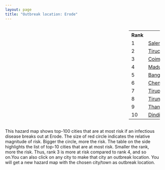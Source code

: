 ```yaml
---
layout: page
title: "Outbreak location: Erode"
---
```

<div style="width: 100%; overflow: auto;">
<div style="width: 75%; float: left;">
<div id="mapid">
<script src="https://buda-magenta.github.io/hazard_map/load_map.js"></script>

<script>
var marker_outbreak = L.marker([11.369204, 77.676627],{"autoPan": true}).addTo(map); marker_outbreak.bindTooltip("Erode").openTooltip();

var circle_1 = L.circle([11.664300, 78.146000], {"pane": "markerPane", "color": "red", "fill": true, "fillOpacity": 0.2, "fillRule": "evenodd", "lineCap": "round", "lineJoin": "round", "opacity": 1.0, "radius": 74918, "stroke": true, "weight": 3}).addTo(map);
circle_1.bindTooltip("Salem<br>rank: 1<br>hazard index: 0.074918")
circle_1.bindPopup('<a href="https://buda-magenta.github.io/hazard_map/Salem">Salem</a>')

var circle_2 = L.circle([10.804973, 78.687030], {"pane": "markerPane", "color": "red", "fill": true, "fillOpacity": 0.2, "fillRule": "evenodd", "lineCap": "round", "lineJoin": "round", "opacity": 1.0, "radius": 64147, "stroke": true, "weight": 3}).addTo(map);
circle_2.bindTooltip("Tiruchirappalli<br>rank: 2<br>hazard index: 0.064147")
circle_2.bindPopup('<a href="https://buda-magenta.github.io/hazard_map/Tiruchirappalli">Tiruchirappalli</a>')

var circle_3 = L.circle([11.001812, 76.962843], {"pane": "markerPane", "color": "red", "fill": true, "fillOpacity": 0.2, "fillRule": "evenodd", "lineCap": "round", "lineJoin": "round", "opacity": 1.0, "radius": 47662, "stroke": true, "weight": 3}).addTo(map);
circle_3.bindTooltip("Coimbatore<br>rank: 3<br>hazard index: 0.047663")
circle_3.bindPopup('<a href="https://buda-magenta.github.io/hazard_map/Coimbatore">Coimbatore</a>')

var circle_4 = L.circle([9.926115, 78.114098], {"pane": "markerPane", "color": "red", "fill": true, "fillOpacity": 0.2, "fillRule": "evenodd", "lineCap": "round", "lineJoin": "round", "opacity": 1.0, "radius": 40444, "stroke": true, "weight": 3}).addTo(map);
circle_4.bindTooltip("Madurai<br>rank: 4<br>hazard index: 0.040445")
circle_4.bindPopup('<a href="https://buda-magenta.github.io/hazard_map/Madurai">Madurai</a>')

var circle_5 = L.circle([12.979120, 77.591300], {"pane": "markerPane", "color": "red", "fill": true, "fillOpacity": 0.2, "fillRule": "evenodd", "lineCap": "round", "lineJoin": "round", "opacity": 1.0, "radius": 29069, "stroke": true, "weight": 3}).addTo(map);
circle_5.bindTooltip("Bangalore<br>rank: 5<br>hazard index: 0.029069")
circle_5.bindPopup('<a href="https://buda-magenta.github.io/hazard_map/Bangalore">Bangalore</a>')

var circle_6 = L.circle([13.083694, 80.270186], {"pane": "markerPane", "color": "red", "fill": true, "fillOpacity": 0.2, "fillRule": "evenodd", "lineCap": "round", "lineJoin": "round", "opacity": 1.0, "radius": 26721, "stroke": true, "weight": 3}).addTo(map);
circle_6.bindTooltip("Chennai<br>rank: 6<br>hazard index: 0.026722")
circle_6.bindPopup('<a href="https://buda-magenta.github.io/hazard_map/Chennai">Chennai</a>')

var circle_7 = L.circle([11.101781, 77.345192], {"pane": "markerPane", "color": "red", "fill": true, "fillOpacity": 0.2, "fillRule": "evenodd", "lineCap": "round", "lineJoin": "round", "opacity": 1.0, "radius": 18853, "stroke": true, "weight": 3}).addTo(map);
circle_7.bindTooltip("Tiruppur<br>rank: 7<br>hazard index: 0.018854")
circle_7.bindPopup('<a href="https://buda-magenta.github.io/hazard_map/Tiruppur">Tiruppur</a>')

var circle_8 = L.circle([8.701220, 77.579269], {"pane": "markerPane", "color": "red", "fill": true, "fillOpacity": 0.2, "fillRule": "evenodd", "lineCap": "round", "lineJoin": "round", "opacity": 1.0, "radius": 15647, "stroke": true, "weight": 3}).addTo(map);
circle_8.bindTooltip("Tirunelveli<br>rank: 8<br>hazard index: 0.015647")
circle_8.bindPopup('<a href="https://buda-magenta.github.io/hazard_map/Tirunelveli">Tirunelveli</a>')

var circle_9 = L.circle([10.786027, 79.138150], {"pane": "markerPane", "color": "red", "fill": true, "fillOpacity": 0.2, "fillRule": "evenodd", "lineCap": "round", "lineJoin": "round", "opacity": 1.0, "radius": 9078, "stroke": true, "weight": 3}).addTo(map);
circle_9.bindTooltip("Thanjavur<br>rank: 9<br>hazard index: 0.009078")
circle_9.bindPopup('<a href="https://buda-magenta.github.io/hazard_map/Thanjavur">Thanjavur</a>')

var circle_10 = L.circle([10.330330, 78.067398], {"pane": "markerPane", "color": "red", "fill": true, "fillOpacity": 0.2, "fillRule": "evenodd", "lineCap": "round", "lineJoin": "round", "opacity": 1.0, "radius": 8241, "stroke": true, "weight": 3}).addTo(map);
circle_10.bindTooltip("Dindigul<br>rank: 10<br>hazard index: 0.008242")
circle_10.bindPopup('<a href="https://buda-magenta.github.io/hazard_map/Dindigul">Dindigul</a>')

var circle_11 = L.circle([10.525626, 76.213254], {"pane": "markerPane", "color": "red", "fill": true, "fillOpacity": 0.2, "fillRule": "evenodd", "lineCap": "round", "lineJoin": "round", "opacity": 1.0, "radius": 5286, "stroke": true, "weight": 3}).addTo(map);
circle_11.bindTooltip("Thrissur<br>rank: 11<br>hazard index: 0.005287")
circle_11.bindPopup('<a href="https://buda-magenta.github.io/hazard_map/Thrissur">Thrissur</a>')

var circle_12 = L.circle([8.576971, 77.050125], {"pane": "markerPane", "color": "red", "fill": true, "fillOpacity": 0.2, "fillRule": "evenodd", "lineCap": "round", "lineJoin": "round", "opacity": 1.0, "radius": 4714, "stroke": true, "weight": 3}).addTo(map);
circle_12.bindTooltip("Thiruvananthapuram<br>rank: 12<br>hazard index: 0.004715")
circle_12.bindPopup('<a href="https://buda-magenta.github.io/hazard_map/Thiruvananthapuram">Thiruvananthapuram</a>')

var circle_13 = L.circle([10.787898, 76.474087], {"pane": "markerPane", "color": "red", "fill": true, "fillOpacity": 0.2, "fillRule": "evenodd", "lineCap": "round", "lineJoin": "round", "opacity": 1.0, "radius": 4027, "stroke": true, "weight": 3}).addTo(map);
circle_13.bindTooltip("Palakkad<br>rank: 13<br>hazard index: 0.004028")
circle_13.bindPopup('<a href="https://buda-magenta.github.io/hazard_map/Palakkad">Palakkad</a>')

var circle_14 = L.circle([12.305183, 76.655361], {"pane": "markerPane", "color": "red", "fill": true, "fillOpacity": 0.2, "fillRule": "evenodd", "lineCap": "round", "lineJoin": "round", "opacity": 1.0, "radius": 2814, "stroke": true, "weight": 3}).addTo(map);
circle_14.bindTooltip("Mysore<br>rank: 14<br>hazard index: 0.002814")
circle_14.bindPopup('<a href="https://buda-magenta.github.io/hazard_map/Mysore">Mysore</a>')

var circle_15 = L.circle([10.964555, 79.371730], {"pane": "markerPane", "color": "red", "fill": true, "fillOpacity": 0.2, "fillRule": "evenodd", "lineCap": "round", "lineJoin": "round", "opacity": 1.0, "radius": 2674, "stroke": true, "weight": 3}).addTo(map);
circle_15.bindTooltip("Kumbakonam<br>rank: 15<br>hazard index: 0.002675")
circle_15.bindPopup('<a href="https://buda-magenta.github.io/hazard_map/Kumbakonam">Kumbakonam</a>')

var circle_16 = L.circle([8.887951, 76.595501], {"pane": "markerPane", "color": "red", "fill": true, "fillOpacity": 0.2, "fillRule": "evenodd", "lineCap": "round", "lineJoin": "round", "opacity": 1.0, "radius": 2232, "stroke": true, "weight": 3}).addTo(map);
circle_16.bindTooltip("Kollam<br>rank: 16<br>hazard index: 0.002232")
circle_16.bindPopup('<a href="https://buda-magenta.github.io/hazard_map/Kollam">Kollam</a>')

var circle_17 = L.circle([10.805628, 79.824660], {"pane": "markerPane", "color": "red", "fill": true, "fillOpacity": 0.2, "fillRule": "evenodd", "lineCap": "round", "lineJoin": "round", "opacity": 1.0, "radius": 1961, "stroke": true, "weight": 3}).addTo(map);
circle_17.bindTooltip("Nagapattinam<br>rank: 17<br>hazard index: 0.001961")
circle_17.bindPopup('<a href="https://buda-magenta.github.io/hazard_map/Nagapattinam">Nagapattinam</a>')

var circle_18 = L.circle([11.258608, 75.778874], {"pane": "markerPane", "color": "red", "fill": true, "fillOpacity": 0.2, "fillRule": "evenodd", "lineCap": "round", "lineJoin": "round", "opacity": 1.0, "radius": 1760, "stroke": true, "weight": 3}).addTo(map);
circle_18.bindTooltip("Kozhikode<br>rank: 18<br>hazard index: 0.001761")
circle_18.bindPopup('<a href="https://buda-magenta.github.io/hazard_map/Kozhikode">Kozhikode</a>')

var circle_19 = L.circle([8.188047, 77.429049], {"pane": "markerPane", "color": "red", "fill": true, "fillOpacity": 0.2, "fillRule": "evenodd", "lineCap": "round", "lineJoin": "round", "opacity": 1.0, "radius": 1728, "stroke": true, "weight": 3}).addTo(map);
circle_19.bindTooltip("Nagercoil<br>rank: 19<br>hazard index: 0.001729")
circle_19.bindPopup('<a href="https://buda-magenta.github.io/hazard_map/Nagercoil">Nagercoil</a>')

var circle_20 = L.circle([10.044512, 78.743363], {"pane": "markerPane", "color": "red", "fill": true, "fillOpacity": 0.2, "fillRule": "evenodd", "lineCap": "round", "lineJoin": "round", "opacity": 1.0, "radius": 1474, "stroke": true, "weight": 3}).addTo(map);
circle_20.bindTooltip("Karaikkudi<br>rank: 20<br>hazard index: 0.001475")
circle_20.bindPopup('<a href="https://buda-magenta.github.io/hazard_map/Karaikkudi">Karaikkudi</a>')

var circle_21 = L.circle([12.869810, 74.843008], {"pane": "markerPane", "color": "red", "fill": true, "fillOpacity": 0.2, "fillRule": "evenodd", "lineCap": "round", "lineJoin": "round", "opacity": 1.0, "radius": 1431, "stroke": true, "weight": 3}).addTo(map);
circle_21.bindTooltip("Mangalore<br>rank: 21<br>hazard index: 0.001431")
circle_21.bindPopup('<a href="https://buda-magenta.github.io/hazard_map/Mangalore">Mangalore</a>')

var circle_22 = L.circle([9.403158, 77.518264], {"pane": "markerPane", "color": "red", "fill": true, "fillOpacity": 0.2, "fillRule": "evenodd", "lineCap": "round", "lineJoin": "round", "opacity": 1.0, "radius": 1359, "stroke": true, "weight": 3}).addTo(map);
circle_22.bindTooltip("Rajapalayam<br>rank: 22<br>hazard index: 0.001360")
circle_22.bindPopup('<a href="https://buda-magenta.github.io/hazard_map/Rajapalayam">Rajapalayam</a>')

var circle_23 = L.circle([10.500000, 78.833333], {"pane": "markerPane", "color": "red", "fill": true, "fillOpacity": 0.2, "fillRule": "evenodd", "lineCap": "round", "lineJoin": "round", "opacity": 1.0, "radius": 1286, "stroke": true, "weight": 3}).addTo(map);
circle_23.bindTooltip("Pudukkottai<br>rank: 23<br>hazard index: 0.001287")
circle_23.bindPopup('<a href="https://buda-magenta.github.io/hazard_map/Pudukkottai">Pudukkottai</a>')

var circle_24 = L.circle([10.915649, 79.806949], {"pane": "markerPane", "color": "red", "fill": true, "fillOpacity": 0.2, "fillRule": "evenodd", "lineCap": "round", "lineJoin": "round", "opacity": 1.0, "radius": 1206, "stroke": true, "weight": 3}).addTo(map);
circle_24.bindTooltip("Pondicherry<br>rank: 24<br>hazard index: 0.001206")
circle_24.bindPopup('<a href="https://buda-magenta.github.io/hazard_map/Pondicherry">Pondicherry</a>')

var circle_25 = L.circle([10.346837, 78.654771], {"pane": "markerPane", "color": "red", "fill": true, "fillOpacity": 0.2, "fillRule": "evenodd", "lineCap": "round", "lineJoin": "round", "opacity": 1.0, "radius": 879, "stroke": true, "weight": 3}).addTo(map);
circle_25.bindTooltip("Neiveli<br>rank: 25<br>hazard index: 0.000879")
circle_25.bindPopup('<a href="https://buda-magenta.github.io/hazard_map/Neiveli">Neiveli</a>')

var circle_26 = L.circle([12.792907, 78.699917], {"pane": "markerPane", "color": "red", "fill": true, "fillOpacity": 0.2, "fillRule": "evenodd", "lineCap": "round", "lineJoin": "round", "opacity": 1.0, "radius": 816, "stroke": true, "weight": 3}).addTo(map);
circle_26.bindTooltip("Ambur<br>rank: 26<br>hazard index: 0.000817")
circle_26.bindPopup('<a href="https://buda-magenta.github.io/hazard_map/Ambur">Ambur</a>')

var circle_27 = L.circle([9.500665, 76.412414], {"pane": "markerPane", "color": "red", "fill": true, "fillOpacity": 0.2, "fillRule": "evenodd", "lineCap": "round", "lineJoin": "round", "opacity": 1.0, "radius": 816, "stroke": true, "weight": 3}).addTo(map);
circle_27.bindTooltip("Alappuzha<br>rank: 27<br>hazard index: 0.000816")
circle_27.bindPopup('<a href="https://buda-magenta.github.io/hazard_map/Alappuzha">Alappuzha</a>')

var circle_28 = L.circle([8.805260, 78.145274], {"pane": "markerPane", "color": "red", "fill": true, "fillOpacity": 0.2, "fillRule": "evenodd", "lineCap": "round", "lineJoin": "round", "opacity": 1.0, "radius": 752, "stroke": true, "weight": 3}).addTo(map);
circle_28.bindTooltip("Thoothukudi<br>rank: 28<br>hazard index: 0.000753")
circle_28.bindPopup('<a href="https://buda-magenta.github.io/hazard_map/Thoothukudi">Thoothukudi</a>')

var circle_29 = L.circle([13.340077, 77.100621], {"pane": "markerPane", "color": "red", "fill": true, "fillOpacity": 0.2, "fillRule": "evenodd", "lineCap": "round", "lineJoin": "round", "opacity": 1.0, "radius": 742, "stroke": true, "weight": 3}).addTo(map);
circle_29.bindTooltip("Tumkur<br>rank: 29<br>hazard index: 0.000743")
circle_29.bindPopup('<a href="https://buda-magenta.github.io/hazard_map/Tumkur">Tumkur</a>')

var circle_30 = L.circle([28.651718, 77.221939], {"pane": "markerPane", "color": "red", "fill": true, "fillOpacity": 0.2, "fillRule": "evenodd", "lineCap": "round", "lineJoin": "round", "opacity": 1.0, "radius": 593, "stroke": true, "weight": 3}).addTo(map);
circle_30.bindTooltip("Delhi<br>rank: 30<br>hazard index: 0.000594")
circle_30.bindPopup('<a href="https://buda-magenta.github.io/hazard_map/Delhi">Delhi</a>')

var circle_31 = L.circle([12.955100, 78.269900], {"pane": "markerPane", "color": "red", "fill": true, "fillOpacity": 0.2, "fillRule": "evenodd", "lineCap": "round", "lineJoin": "round", "opacity": 1.0, "radius": 585, "stroke": true, "weight": 3}).addTo(map);
circle_31.bindTooltip("Robertson Pet<br>rank: 31<br>hazard index: 0.000586")
circle_31.bindPopup('<a href="https://buda-magenta.github.io/hazard_map/Robertson_Pet">Robertson Pet</a>')

var circle_32 = L.circle([13.631637, 79.423171], {"pane": "markerPane", "color": "red", "fill": true, "fillOpacity": 0.2, "fillRule": "evenodd", "lineCap": "round", "lineJoin": "round", "opacity": 1.0, "radius": 572, "stroke": true, "weight": 3}).addTo(map);
circle_32.bindTooltip("Tirupati<br>rank: 32<br>hazard index: 0.000573")
circle_32.bindPopup('<a href="https://buda-magenta.github.io/hazard_map/Tirupati">Tirupati</a>')

var circle_33 = L.circle([17.388786, 78.461065], {"pane": "markerPane", "color": "red", "fill": true, "fillOpacity": 0.2, "fillRule": "evenodd", "lineCap": "round", "lineJoin": "round", "opacity": 1.0, "radius": 547, "stroke": true, "weight": 3}).addTo(map);
circle_33.bindTooltip("Hyderabad<br>rank: 33<br>hazard index: 0.000547")
circle_33.bindPopup('<a href="https://buda-magenta.github.io/hazard_map/Hyderabad">Hyderabad</a>')

var circle_34 = L.circle([19.075990, 72.877393], {"pane": "markerPane", "color": "red", "fill": true, "fillOpacity": 0.2, "fillRule": "evenodd", "lineCap": "round", "lineJoin": "round", "opacity": 1.0, "radius": 536, "stroke": true, "weight": 3}).addTo(map);
circle_34.bindTooltip("Mumbai<br>rank: 34<br>hazard index: 0.000536")
circle_34.bindPopup('<a href="https://buda-magenta.github.io/hazard_map/Mumbai">Mumbai</a>')

var circle_35 = L.circle([9.931308, 76.267414], {"pane": "markerPane", "color": "red", "fill": true, "fillOpacity": 0.2, "fillRule": "evenodd", "lineCap": "round", "lineJoin": "round", "opacity": 1.0, "radius": 528, "stroke": true, "weight": 3}).addTo(map);
circle_35.bindTooltip("Kochi<br>rank: 35<br>hazard index: 0.000528")
circle_35.bindPopup('<a href="https://buda-magenta.github.io/hazard_map/Kochi">Kochi</a>')

var circle_36 = L.circle([12.523889, 76.896196], {"pane": "markerPane", "color": "red", "fill": true, "fillOpacity": 0.2, "fillRule": "evenodd", "lineCap": "round", "lineJoin": "round", "opacity": 1.0, "radius": 505, "stroke": true, "weight": 3}).addTo(map);
circle_36.bindTooltip("Mandya<br>rank: 36<br>hazard index: 0.000506")
circle_36.bindPopup('<a href="https://buda-magenta.github.io/hazard_map/Mandya">Mandya</a>')

var circle_37 = L.circle([12.732884, 77.830948], {"pane": "markerPane", "color": "red", "fill": true, "fillOpacity": 0.2, "fillRule": "evenodd", "lineCap": "round", "lineJoin": "round", "opacity": 1.0, "radius": 493, "stroke": true, "weight": 3}).addTo(map);
circle_37.bindTooltip("Hosur<br>rank: 37<br>hazard index: 0.000494")
circle_37.bindPopup('<a href="https://buda-magenta.github.io/hazard_map/Hosur">Hosur</a>')

var circle_38 = L.circle([11.715950, 79.767053], {"pane": "markerPane", "color": "red", "fill": true, "fillOpacity": 0.2, "fillRule": "evenodd", "lineCap": "round", "lineJoin": "round", "opacity": 1.0, "radius": 479, "stroke": true, "weight": 3}).addTo(map);
circle_38.bindTooltip("Cuddalore Port<br>rank: 38<br>hazard index: 0.000480")
circle_38.bindPopup('<a href="https://buda-magenta.github.io/hazard_map/Cuddalore_Port">Cuddalore Port</a>')

var circle_39 = L.circle([13.125476, 80.094090], {"pane": "markerPane", "color": "red", "fill": true, "fillOpacity": 0.2, "fillRule": "evenodd", "lineCap": "round", "lineJoin": "round", "opacity": 1.0, "radius": 381, "stroke": true, "weight": 3}).addTo(map);
circle_39.bindTooltip("Avadi<br>rank: 39<br>hazard index: 0.000382")
circle_39.bindPopup('<a href="https://buda-magenta.github.io/hazard_map/Avadi">Avadi</a>')

var circle_40 = L.circle([12.227213, 79.070156], {"pane": "markerPane", "color": "red", "fill": true, "fillOpacity": 0.2, "fillRule": "evenodd", "lineCap": "round", "lineJoin": "round", "opacity": 1.0, "radius": 368, "stroke": true, "weight": 3}).addTo(map);
circle_40.bindTooltip("Tiruvannamalai<br>rank: 40<br>hazard index: 0.000368")
circle_40.bindPopup('<a href="https://buda-magenta.github.io/hazard_map/Tiruvannamalai">Tiruvannamalai</a>')

var circle_41 = L.circle([13.156387, 80.300528], {"pane": "markerPane", "color": "red", "fill": true, "fillOpacity": 0.2, "fillRule": "evenodd", "lineCap": "round", "lineJoin": "round", "opacity": 1.0, "radius": 364, "stroke": true, "weight": 3}).addTo(map);
circle_41.bindTooltip("Tiruvottiyur<br>rank: 41<br>hazard index: 0.000364")
circle_41.bindPopup('<a href="https://buda-magenta.github.io/hazard_map/Tiruvottiyur">Tiruvottiyur</a>')

var circle_42 = L.circle([17.723128, 83.301284], {"pane": "markerPane", "color": "red", "fill": true, "fillOpacity": 0.2, "fillRule": "evenodd", "lineCap": "round", "lineJoin": "round", "opacity": 1.0, "radius": 310, "stroke": true, "weight": 3}).addTo(map);
circle_42.bindTooltip("Visakhapatnam<br>rank: 42<br>hazard index: 0.000310")
circle_42.bindPopup('<a href="https://buda-magenta.github.io/hazard_map/Visakhapatnam">Visakhapatnam</a>')

var circle_43 = L.circle([22.541418, 88.357691], {"pane": "markerPane", "color": "red", "fill": true, "fillOpacity": 0.2, "fillRule": "evenodd", "lineCap": "round", "lineJoin": "round", "opacity": 1.0, "radius": 294, "stroke": true, "weight": 3}).addTo(map);
circle_43.bindTooltip("Kolkata<br>rank: 43<br>hazard index: 0.000295")
circle_43.bindPopup('<a href="https://buda-magenta.github.io/hazard_map/Kolkata">Kolkata</a>')

var circle_44 = L.circle([16.508759, 80.618510], {"pane": "markerPane", "color": "red", "fill": true, "fillOpacity": 0.2, "fillRule": "evenodd", "lineCap": "round", "lineJoin": "round", "opacity": 1.0, "radius": 271, "stroke": true, "weight": 3}).addTo(map);
circle_44.bindTooltip("Vijayawada<br>rank: 44<br>hazard index: 0.000271")
circle_44.bindPopup('<a href="https://buda-magenta.github.io/hazard_map/Vijayawada">Vijayawada</a>')

var circle_45 = L.circle([12.929903, 80.111823], {"pane": "markerPane", "color": "red", "fill": true, "fillOpacity": 0.2, "fillRule": "evenodd", "lineCap": "round", "lineJoin": "round", "opacity": 1.0, "radius": 233, "stroke": true, "weight": 3}).addTo(map);
circle_45.bindTooltip("Tambaram<br>rank: 45<br>hazard index: 0.000233")
circle_45.bindPopup('<a href="https://buda-magenta.github.io/hazard_map/Tambaram">Tambaram</a>')

var circle_46 = L.circle([11.876225, 75.373804], {"pane": "markerPane", "color": "red", "fill": true, "fillOpacity": 0.2, "fillRule": "evenodd", "lineCap": "round", "lineJoin": "round", "opacity": 1.0, "radius": 231, "stroke": true, "weight": 3}).addTo(map);
circle_46.bindTooltip("Kannur<br>rank: 46<br>hazard index: 0.000232")
circle_46.bindPopup('<a href="https://buda-magenta.github.io/hazard_map/Kannur">Kannur</a>')

var circle_47 = L.circle([18.521428, 73.854454], {"pane": "markerPane", "color": "red", "fill": true, "fillOpacity": 0.2, "fillRule": "evenodd", "lineCap": "round", "lineJoin": "round", "opacity": 1.0, "radius": 230, "stroke": true, "weight": 3}).addTo(map);
circle_47.bindTooltip("Pune<br>rank: 47<br>hazard index: 0.000230")
circle_47.bindPopup('<a href="https://buda-magenta.github.io/hazard_map/Pune">Pune</a>')

var circle_48 = L.circle([14.449372, 79.987376], {"pane": "markerPane", "color": "red", "fill": true, "fillOpacity": 0.2, "fillRule": "evenodd", "lineCap": "round", "lineJoin": "round", "opacity": 1.0, "radius": 207, "stroke": true, "weight": 3}).addTo(map);
circle_48.bindTooltip("Nellore<br>rank: 48<br>hazard index: 0.000207")
circle_48.bindPopup('<a href="https://buda-magenta.github.io/hazard_map/Nellore">Nellore</a>')

var circle_49 = L.circle([13.137000, 78.133961], {"pane": "markerPane", "color": "red", "fill": true, "fillOpacity": 0.2, "fillRule": "evenodd", "lineCap": "round", "lineJoin": "round", "opacity": 1.0, "radius": 190, "stroke": true, "weight": 3}).addTo(map);
circle_49.bindTooltip("Kolar<br>rank: 49<br>hazard index: 0.000190")
circle_49.bindPopup('<a href="https://buda-magenta.github.io/hazard_map/Kolar">Kolar</a>')

var circle_50 = L.circle([13.160105, 79.155551], {"pane": "markerPane", "color": "red", "fill": true, "fillOpacity": 0.2, "fillRule": "evenodd", "lineCap": "round", "lineJoin": "round", "opacity": 1.0, "radius": 181, "stroke": true, "weight": 3}).addTo(map);
circle_50.bindTooltip("Chittoor<br>rank: 50<br>hazard index: 0.000182")
circle_50.bindPopup('<a href="https://buda-magenta.github.io/hazard_map/Chittoor">Chittoor</a>')

var circle_51 = L.circle([21.149813, 79.082056], {"pane": "markerPane", "color": "red", "fill": true, "fillOpacity": 0.2, "fillRule": "evenodd", "lineCap": "round", "lineJoin": "round", "opacity": 1.0, "radius": 177, "stroke": true, "weight": 3}).addTo(map);
circle_51.bindTooltip("Nagpur<br>rank: 51<br>hazard index: 0.000177")
circle_51.bindPopup('<a href="https://buda-magenta.github.io/hazard_map/Nagpur">Nagpur</a>')

var circle_52 = L.circle([13.007082, 76.099270], {"pane": "markerPane", "color": "red", "fill": true, "fillOpacity": 0.2, "fillRule": "evenodd", "lineCap": "round", "lineJoin": "round", "opacity": 1.0, "radius": 170, "stroke": true, "weight": 3}).addTo(map);
circle_52.bindTooltip("Hassan<br>rank: 52<br>hazard index: 0.000170")
circle_52.bindPopup('<a href="https://buda-magenta.github.io/hazard_map/Hassan">Hassan</a>')

var circle_53 = L.circle([14.466127, 75.920636], {"pane": "markerPane", "color": "red", "fill": true, "fillOpacity": 0.2, "fillRule": "evenodd", "lineCap": "round", "lineJoin": "round", "opacity": 1.0, "radius": 170, "stroke": true, "weight": 3}).addTo(map);
circle_53.bindTooltip("Davanagere<br>rank: 53<br>hazard index: 0.000170")
circle_53.bindPopup('<a href="https://buda-magenta.github.io/hazard_map/Davanagere">Davanagere</a>')

var circle_54 = L.circle([12.989816, 80.100987], {"pane": "markerPane", "color": "red", "fill": true, "fillOpacity": 0.2, "fillRule": "evenodd", "lineCap": "round", "lineJoin": "round", "opacity": 1.0, "radius": 160, "stroke": true, "weight": 3}).addTo(map);
circle_54.bindTooltip("Pallavaram<br>rank: 54<br>hazard index: 0.000161")
circle_54.bindPopup('<a href="https://buda-magenta.github.io/hazard_map/Pallavaram">Pallavaram</a>')

var circle_55 = L.circle([13.932609, 75.574978], {"pane": "markerPane", "color": "red", "fill": true, "fillOpacity": 0.2, "fillRule": "evenodd", "lineCap": "round", "lineJoin": "round", "opacity": 1.0, "radius": 156, "stroke": true, "weight": 3}).addTo(map);
circle_55.bindTooltip("Shimoga<br>rank: 55<br>hazard index: 0.000157")
circle_55.bindPopup('<a href="https://buda-magenta.github.io/hazard_map/Shimoga">Shimoga</a>')

var circle_56 = L.circle([23.021624, 72.579707], {"pane": "markerPane", "color": "red", "fill": true, "fillOpacity": 0.2, "fillRule": "evenodd", "lineCap": "round", "lineJoin": "round", "opacity": 1.0, "radius": 154, "stroke": true, "weight": 3}).addTo(map);
circle_56.bindTooltip("Ahmedabad<br>rank: 56<br>hazard index: 0.000155")
circle_56.bindPopup('<a href="https://buda-magenta.github.io/hazard_map/Ahmedabad">Ahmedabad</a>')

var circle_57 = L.circle([15.351838, 75.137985], {"pane": "markerPane", "color": "red", "fill": true, "fillOpacity": 0.2, "fillRule": "evenodd", "lineCap": "round", "lineJoin": "round", "opacity": 1.0, "radius": 133, "stroke": true, "weight": 3}).addTo(map);
circle_57.bindTooltip("Hubli<br>rank: 57<br>hazard index: 0.000133")
circle_57.bindPopup('<a href="https://buda-magenta.github.io/hazard_map/Hubli">Hubli</a>')

var circle_58 = L.circle([14.654623, 77.556260], {"pane": "markerPane", "color": "red", "fill": true, "fillOpacity": 0.2, "fillRule": "evenodd", "lineCap": "round", "lineJoin": "round", "opacity": 1.0, "radius": 126, "stroke": true, "weight": 3}).addTo(map);
circle_58.bindTooltip("Anantapur<br>rank: 58<br>hazard index: 0.000126")
circle_58.bindPopup('<a href="https://buda-magenta.github.io/hazard_map/Anantapur">Anantapur</a>')

var circle_59 = L.circle([15.398403, 73.812918], {"pane": "markerPane", "color": "red", "fill": true, "fillOpacity": 0.2, "fillRule": "evenodd", "lineCap": "round", "lineJoin": "round", "opacity": 1.0, "radius": 117, "stroke": true, "weight": 3}).addTo(map);
circle_59.bindTooltip("Vasco Da Gama<br>rank: 59<br>hazard index: 0.000118")
circle_59.bindPopup('<a href="https://buda-magenta.github.io/hazard_map/Vasco_Da_Gama">Vasco Da Gama</a>')

var circle_60 = L.circle([20.266777, 85.843559], {"pane": "markerPane", "color": "red", "fill": true, "fillOpacity": 0.2, "fillRule": "evenodd", "lineCap": "round", "lineJoin": "round", "opacity": 1.0, "radius": 116, "stroke": true, "weight": 3}).addTo(map);
circle_60.bindTooltip("Bhubaneswar<br>rank: 60<br>hazard index: 0.000116")
circle_60.bindPopup('<a href="https://buda-magenta.github.io/hazard_map/Bhubaneswar">Bhubaneswar</a>')

var circle_61 = L.circle([25.531031, 78.652689], {"pane": "markerPane", "color": "red", "fill": true, "fillOpacity": 0.2, "fillRule": "evenodd", "lineCap": "round", "lineJoin": "round", "opacity": 1.0, "radius": 94, "stroke": true, "weight": 3}).addTo(map);
circle_61.bindTooltip("Jhansi<br>rank: 61<br>hazard index: 0.000095")
circle_61.bindPopup('<a href="https://buda-magenta.github.io/hazard_map/Jhansi">Jhansi</a>')

var circle_62 = L.circle([11.664535, 92.739045], {"pane": "markerPane", "color": "red", "fill": true, "fillOpacity": 0.2, "fillRule": "evenodd", "lineCap": "round", "lineJoin": "round", "opacity": 1.0, "radius": 94, "stroke": true, "weight": 3}).addTo(map);
circle_62.bindTooltip("Port Blair<br>rank: 62<br>hazard index: 0.000094")
circle_62.bindPopup('<a href="https://buda-magenta.github.io/hazard_map/Port_Blair">Port Blair</a>')

var circle_63 = L.circle([12.794811, 79.000641], {"pane": "markerPane", "color": "red", "fill": true, "fillOpacity": 0.2, "fillRule": "evenodd", "lineCap": "round", "lineJoin": "round", "opacity": 1.0, "radius": 89, "stroke": true, "weight": 3}).addTo(map);
circle_63.bindTooltip("Vellore<br>rank: 63<br>hazard index: 0.000090")
circle_63.bindPopup('<a href="https://buda-magenta.github.io/hazard_map/Vellore">Vellore</a>')

var circle_64 = L.circle([13.826383, 77.493772], {"pane": "markerPane", "color": "red", "fill": true, "fillOpacity": 0.2, "fillRule": "evenodd", "lineCap": "round", "lineJoin": "round", "opacity": 1.0, "radius": 85, "stroke": true, "weight": 3}).addTo(map);
circle_64.bindTooltip("Hindupur<br>rank: 64<br>hazard index: 0.000085")
circle_64.bindPopup('<a href="https://buda-magenta.github.io/hazard_map/Hindupur">Hindupur</a>')

var circle_65 = L.circle([12.836393, 79.705330], {"pane": "markerPane", "color": "red", "fill": true, "fillOpacity": 0.2, "fillRule": "evenodd", "lineCap": "round", "lineJoin": "round", "opacity": 1.0, "radius": 84, "stroke": true, "weight": 3}).addTo(map);
circle_65.bindTooltip("Kanchipuram<br>rank: 65<br>hazard index: 0.000085")
circle_65.bindPopup('<a href="https://buda-magenta.github.io/hazard_map/Kanchipuram">Kanchipuram</a>')

var circle_66 = L.circle([17.849907, 75.276320], {"pane": "markerPane", "color": "red", "fill": true, "fillOpacity": 0.2, "fillRule": "evenodd", "lineCap": "round", "lineJoin": "round", "opacity": 1.0, "radius": 82, "stroke": true, "weight": 3}).addTo(map);
circle_66.bindTooltip("Solapur<br>rank: 66<br>hazard index: 0.000082")
circle_66.bindPopup('<a href="https://buda-magenta.github.io/hazard_map/Solapur">Solapur</a>')

var circle_67 = L.circle([14.226644, 76.400512], {"pane": "markerPane", "color": "red", "fill": true, "fillOpacity": 0.2, "fillRule": "evenodd", "lineCap": "round", "lineJoin": "round", "opacity": 1.0, "radius": 77, "stroke": true, "weight": 3}).addTo(map);
circle_67.bindTooltip("Chitradurga<br>rank: 67<br>hazard index: 0.000077")
circle_67.bindPopup('<a href="https://buda-magenta.github.io/hazard_map/Chitradurga">Chitradurga</a>')

var circle_68 = L.circle([14.422347, 77.720069], {"pane": "markerPane", "color": "red", "fill": true, "fillOpacity": 0.2, "fillRule": "evenodd", "lineCap": "round", "lineJoin": "round", "opacity": 1.0, "radius": 75, "stroke": true, "weight": 3}).addTo(map);
circle_68.bindTooltip("Dharmavaram<br>rank: 68<br>hazard index: 0.000075")
circle_68.bindPopup('<a href="https://buda-magenta.github.io/hazard_map/Dharmavaram">Dharmavaram</a>')

var circle_69 = L.circle([20.166670, 79.172114], {"pane": "markerPane", "color": "red", "fill": true, "fillOpacity": 0.2, "fillRule": "evenodd", "lineCap": "round", "lineJoin": "round", "opacity": 1.0, "radius": 73, "stroke": true, "weight": 3}).addTo(map);
circle_69.bindTooltip("Bhadravati<br>rank: 69<br>hazard index: 0.000073")
circle_69.bindPopup('<a href="https://buda-magenta.github.io/hazard_map/Bhadravati">Bhadravati</a>')

var circle_70 = L.circle([17.166667, 77.083333], {"pane": "markerPane", "color": "red", "fill": true, "fillOpacity": 0.2, "fillRule": "evenodd", "lineCap": "round", "lineJoin": "round", "opacity": 1.0, "radius": 70, "stroke": true, "weight": 3}).addTo(map);
circle_70.bindTooltip("Gulbarga<br>rank: 70<br>hazard index: 0.000070")
circle_70.bindPopup('<a href="https://buda-magenta.github.io/hazard_map/Gulbarga">Gulbarga</a>')

var circle_71 = L.circle([26.838100, 80.934600], {"pane": "markerPane", "color": "red", "fill": true, "fillOpacity": 0.2, "fillRule": "evenodd", "lineCap": "round", "lineJoin": "round", "opacity": 1.0, "radius": 69, "stroke": true, "weight": 3}).addTo(map);
circle_71.bindTooltip("Lucknow<br>rank: 71<br>hazard index: 0.000070")
circle_71.bindPopup('<a href="https://buda-magenta.github.io/hazard_map/Lucknow">Lucknow</a>')

var circle_72 = L.circle([26.915458, 75.818982], {"pane": "markerPane", "color": "red", "fill": true, "fillOpacity": 0.2, "fillRule": "evenodd", "lineCap": "round", "lineJoin": "round", "opacity": 1.0, "radius": 67, "stroke": true, "weight": 3}).addTo(map);
circle_72.bindTooltip("Jaipur<br>rank: 72<br>hazard index: 0.000068")
circle_72.bindPopup('<a href="https://buda-magenta.github.io/hazard_map/Jaipur">Jaipur</a>')

var circle_73 = L.circle([23.795281, 86.430964], {"pane": "markerPane", "color": "red", "fill": true, "fillOpacity": 0.2, "fillRule": "evenodd", "lineCap": "round", "lineJoin": "round", "opacity": 1.0, "radius": 65, "stroke": true, "weight": 3}).addTo(map);
circle_73.bindTooltip("Dhanbad<br>rank: 73<br>hazard index: 0.000066")
circle_73.bindPopup('<a href="https://buda-magenta.github.io/hazard_map/Dhanbad">Dhanbad</a>')

var circle_74 = L.circle([19.194329, 72.970178], {"pane": "markerPane", "color": "red", "fill": true, "fillOpacity": 0.2, "fillRule": "evenodd", "lineCap": "round", "lineJoin": "round", "opacity": 1.0, "radius": 65, "stroke": true, "weight": 3}).addTo(map);
circle_74.bindTooltip("Thane<br>rank: 74<br>hazard index: 0.000066")
circle_74.bindPopup('<a href="https://buda-magenta.github.io/hazard_map/Thane">Thane</a>')

var circle_75 = L.circle([17.005045, 81.780473], {"pane": "markerPane", "color": "red", "fill": true, "fillOpacity": 0.2, "fillRule": "evenodd", "lineCap": "round", "lineJoin": "round", "opacity": 1.0, "radius": 63, "stroke": true, "weight": 3}).addTo(map);
circle_75.bindTooltip("Rajahmundry<br>rank: 75<br>hazard index: 0.000064")
circle_75.bindPopup('<a href="https://buda-magenta.github.io/hazard_map/Rajahmundry">Rajahmundry</a>')

var circle_76 = L.circle([26.180598, 91.753943], {"pane": "markerPane", "color": "red", "fill": true, "fillOpacity": 0.2, "fillRule": "evenodd", "lineCap": "round", "lineJoin": "round", "opacity": 1.0, "radius": 61, "stroke": true, "weight": 3}).addTo(map);
circle_76.bindTooltip("Guwahati<br>rank: 76<br>hazard index: 0.000062")
circle_76.bindPopup('<a href="https://buda-magenta.github.io/hazard_map/Guwahati">Guwahati</a>')

var circle_77 = L.circle([25.609324, 85.123525], {"pane": "markerPane", "color": "red", "fill": true, "fillOpacity": 0.2, "fillRule": "evenodd", "lineCap": "round", "lineJoin": "round", "opacity": 1.0, "radius": 61, "stroke": true, "weight": 3}).addTo(map);
circle_77.bindTooltip("Patna<br>rank: 77<br>hazard index: 0.000062")
circle_77.bindPopup('<a href="https://buda-magenta.github.io/hazard_map/Patna">Patna</a>')

var circle_78 = L.circle([23.370035, 85.325013], {"pane": "markerPane", "color": "red", "fill": true, "fillOpacity": 0.2, "fillRule": "evenodd", "lineCap": "round", "lineJoin": "round", "opacity": 1.0, "radius": 60, "stroke": true, "weight": 3}).addTo(map);
circle_78.bindTooltip("Ranchi<br>rank: 78<br>hazard index: 0.000061")
circle_78.bindPopup('<a href="https://buda-magenta.github.io/hazard_map/Ranchi">Ranchi</a>')

var circle_79 = L.circle([13.573260, 78.479146], {"pane": "markerPane", "color": "red", "fill": true, "fillOpacity": 0.2, "fillRule": "evenodd", "lineCap": "round", "lineJoin": "round", "opacity": 1.0, "radius": 54, "stroke": true, "weight": 3}).addTo(map);
circle_79.bindTooltip("Madanapalle<br>rank: 79<br>hazard index: 0.000054")
circle_79.bindPopup('<a href="https://buda-magenta.github.io/hazard_map/Madanapalle">Madanapalle</a>')

var circle_80 = L.circle([20.468600, 85.879200], {"pane": "markerPane", "color": "red", "fill": true, "fillOpacity": 0.2, "fillRule": "evenodd", "lineCap": "round", "lineJoin": "round", "opacity": 1.0, "radius": 51, "stroke": true, "weight": 3}).addTo(map);
circle_80.bindTooltip("Cuttack<br>rank: 80<br>hazard index: 0.000051")
circle_80.bindPopup('<a href="https://buda-magenta.github.io/hazard_map/Cuttack">Cuttack</a>')

var circle_81 = L.circle([22.720362, 75.868200], {"pane": "markerPane", "color": "red", "fill": true, "fillOpacity": 0.2, "fillRule": "evenodd", "lineCap": "round", "lineJoin": "round", "opacity": 1.0, "radius": 49, "stroke": true, "weight": 3}).addTo(map);
circle_81.bindTooltip("Indore<br>rank: 81<br>hazard index: 0.000049")
circle_81.bindPopup('<a href="https://buda-magenta.github.io/hazard_map/Indore">Indore</a>')

var circle_82 = L.circle([16.291519, 80.454159], {"pane": "markerPane", "color": "red", "fill": true, "fillOpacity": 0.2, "fillRule": "evenodd", "lineCap": "round", "lineJoin": "round", "opacity": 1.0, "radius": 46, "stroke": true, "weight": 3}).addTo(map);
circle_82.bindTooltip("Guntur<br>rank: 82<br>hazard index: 0.000046")
circle_82.bindPopup('<a href="https://buda-magenta.github.io/hazard_map/Guntur">Guntur</a>')

var circle_83 = L.circle([15.507555, 80.060800], {"pane": "markerPane", "color": "red", "fill": true, "fillOpacity": 0.2, "fillRule": "evenodd", "lineCap": "round", "lineJoin": "round", "opacity": 1.0, "radius": 45, "stroke": true, "weight": 3}).addTo(map);
circle_83.bindTooltip("Ongole<br>rank: 83<br>hazard index: 0.000045")
circle_83.bindPopup('<a href="https://buda-magenta.github.io/hazard_map/Ongole">Ongole</a>')

var circle_84 = L.circle([15.143395, 76.919388], {"pane": "markerPane", "color": "red", "fill": true, "fillOpacity": 0.2, "fillRule": "evenodd", "lineCap": "round", "lineJoin": "round", "opacity": 1.0, "radius": 40, "stroke": true, "weight": 3}).addTo(map);
circle_84.bindTooltip("Bellary<br>rank: 84<br>hazard index: 0.000040")
circle_84.bindPopup('<a href="https://buda-magenta.github.io/hazard_map/Bellary">Bellary</a>')

var circle_85 = L.circle([15.857267, 74.506934], {"pane": "markerPane", "color": "red", "fill": true, "fillOpacity": 0.2, "fillRule": "evenodd", "lineCap": "round", "lineJoin": "round", "opacity": 1.0, "radius": 38, "stroke": true, "weight": 3}).addTo(map);
circle_85.bindTooltip("Belgaum<br>rank: 85<br>hazard index: 0.000039")
circle_85.bindPopup('<a href="https://buda-magenta.github.io/hazard_map/Belgaum">Belgaum</a>')

var circle_86 = L.circle([18.112082, 83.405220], {"pane": "markerPane", "color": "red", "fill": true, "fillOpacity": 0.2, "fillRule": "evenodd", "lineCap": "round", "lineJoin": "round", "opacity": 1.0, "radius": 35, "stroke": true, "weight": 3}).addTo(map);
circle_86.bindTooltip("Vizianagaram<br>rank: 86<br>hazard index: 0.000036")
circle_86.bindPopup('<a href="https://buda-magenta.github.io/hazard_map/Vizianagaram">Vizianagaram</a>')

var circle_87 = L.circle([23.258486, 77.401989], {"pane": "markerPane", "color": "red", "fill": true, "fillOpacity": 0.2, "fillRule": "evenodd", "lineCap": "round", "lineJoin": "round", "opacity": 1.0, "radius": 34, "stroke": true, "weight": 3}).addTo(map);
circle_87.bindTooltip("Bhopal<br>rank: 87<br>hazard index: 0.000035")
circle_87.bindPopup('<a href="https://buda-magenta.github.io/hazard_map/Bhopal">Bhopal</a>')

var circle_88 = L.circle([14.625888, 75.635724], {"pane": "markerPane", "color": "red", "fill": true, "fillOpacity": 0.2, "fillRule": "evenodd", "lineCap": "round", "lineJoin": "round", "opacity": 1.0, "radius": 34, "stroke": true, "weight": 3}).addTo(map);
circle_88.bindTooltip("Ranibennur<br>rank: 88<br>hazard index: 0.000035")
circle_88.bindPopup('<a href="https://buda-magenta.github.io/hazard_map/Ranibennur">Ranibennur</a>')

var circle_89 = L.circle([21.170200, 72.831100], {"pane": "markerPane", "color": "red", "fill": true, "fillOpacity": 0.2, "fillRule": "evenodd", "lineCap": "round", "lineJoin": "round", "opacity": 1.0, "radius": 33, "stroke": true, "weight": 3}).addTo(map);
circle_89.bindTooltip("Surat<br>rank: 89<br>hazard index: 0.000033")
circle_89.bindPopup('<a href="https://buda-magenta.github.io/hazard_map/Surat">Surat</a>')

var circle_90 = L.circle([16.083333, 77.166667], {"pane": "markerPane", "color": "red", "fill": true, "fillOpacity": 0.2, "fillRule": "evenodd", "lineCap": "round", "lineJoin": "round", "opacity": 1.0, "radius": 31, "stroke": true, "weight": 3}).addTo(map);
circle_90.bindTooltip("Raichur<br>rank: 90<br>hazard index: 0.000031")
circle_90.bindPopup('<a href="https://buda-magenta.github.io/hazard_map/Raichur">Raichur</a>')

var circle_91 = L.circle([17.980609, 79.598212], {"pane": "markerPane", "color": "red", "fill": true, "fillOpacity": 0.2, "fillRule": "evenodd", "lineCap": "round", "lineJoin": "round", "opacity": 1.0, "radius": 29, "stroke": true, "weight": 3}).addTo(map);
circle_91.bindTooltip("Warangal<br>rank: 91<br>hazard index: 0.000030")
circle_91.bindPopup('<a href="https://buda-magenta.github.io/hazard_map/Warangal">Warangal</a>')

var circle_92 = L.circle([30.733442, 76.779714], {"pane": "markerPane", "color": "red", "fill": true, "fillOpacity": 0.2, "fillRule": "evenodd", "lineCap": "round", "lineJoin": "round", "opacity": 1.0, "radius": 28, "stroke": true, "weight": 3}).addTo(map);
circle_92.bindTooltip("Chandigarh<br>rank: 92<br>hazard index: 0.000028")
circle_92.bindPopup('<a href="https://buda-magenta.github.io/hazard_map/Chandigarh">Chandigarh</a>')

var circle_93 = L.circle([18.793568, 80.815939], {"pane": "markerPane", "color": "red", "fill": true, "fillOpacity": 0.2, "fillRule": "evenodd", "lineCap": "round", "lineJoin": "round", "opacity": 1.0, "radius": 27, "stroke": true, "weight": 3}).addTo(map);
circle_93.bindTooltip("Bijapur<br>rank: 93<br>hazard index: 0.000027")
circle_93.bindPopup('<a href="https://buda-magenta.github.io/hazard_map/Bijapur">Bijapur</a>')

var circle_94 = L.circle([15.119651, 77.455290], {"pane": "markerPane", "color": "red", "fill": true, "fillOpacity": 0.2, "fillRule": "evenodd", "lineCap": "round", "lineJoin": "round", "opacity": 1.0, "radius": 27, "stroke": true, "weight": 3}).addTo(map);
circle_94.bindTooltip("Guntakal<br>rank: 94<br>hazard index: 0.000027")
circle_94.bindPopup('<a href="https://buda-magenta.github.io/hazard_map/Guntakal">Guntakal</a>')

var circle_95 = L.circle([13.341917, 74.747323], {"pane": "markerPane", "color": "red", "fill": true, "fillOpacity": 0.2, "fillRule": "evenodd", "lineCap": "round", "lineJoin": "round", "opacity": 1.0, "radius": 26, "stroke": true, "weight": 3}).addTo(map);
circle_95.bindTooltip("Udupi<br>rank: 95<br>hazard index: 0.000026")
circle_95.bindPopup('<a href="https://buda-magenta.github.io/hazard_map/Udupi">Udupi</a>')

var circle_96 = L.circle([26.698885, 88.320030], {"pane": "markerPane", "color": "red", "fill": true, "fillOpacity": 0.2, "fillRule": "evenodd", "lineCap": "round", "lineJoin": "round", "opacity": 1.0, "radius": 25, "stroke": true, "weight": 3}).addTo(map);
circle_96.bindTooltip("Bagdogra<br>rank: 96<br>hazard index: 0.000026")
circle_96.bindPopup('<a href="https://buda-magenta.github.io/hazard_map/Bagdogra">Bagdogra</a>')

var circle_97 = L.circle([16.676135, 81.170868], {"pane": "markerPane", "color": "red", "fill": true, "fillOpacity": 0.2, "fillRule": "evenodd", "lineCap": "round", "lineJoin": "round", "opacity": 1.0, "radius": 25, "stroke": true, "weight": 3}).addTo(map);
circle_97.bindTooltip("Eluru<br>rank: 97<br>hazard index: 0.000025")
circle_97.bindPopup('<a href="https://buda-magenta.github.io/hazard_map/Eluru">Eluru</a>')

var circle_98 = L.circle([16.237773, 80.646422], {"pane": "markerPane", "color": "red", "fill": true, "fillOpacity": 0.2, "fillRule": "evenodd", "lineCap": "round", "lineJoin": "round", "opacity": 1.0, "radius": 25, "stroke": true, "weight": 3}).addTo(map);
circle_98.bindTooltip("Tenali<br>rank: 98<br>hazard index: 0.000025")
circle_98.bindPopup('<a href="https://buda-magenta.github.io/hazard_map/Tenali">Tenali</a>')

var circle_99 = L.circle([15.266493, 76.387230], {"pane": "markerPane", "color": "red", "fill": true, "fillOpacity": 0.2, "fillRule": "evenodd", "lineCap": "round", "lineJoin": "round", "opacity": 1.0, "radius": 25, "stroke": true, "weight": 3}).addTo(map);
circle_99.bindTooltip("Hospet<br>rank: 99<br>hazard index: 0.000025")
circle_99.bindPopup('<a href="https://buda-magenta.github.io/hazard_map/Hospet">Hospet</a>')

var circle_100 = L.circle([21.237947, 81.633683], {"pane": "markerPane", "color": "red", "fill": true, "fillOpacity": 0.2, "fillRule": "evenodd", "lineCap": "round", "lineJoin": "round", "opacity": 1.0, "radius": 24, "stroke": true, "weight": 3}).addTo(map);
circle_100.bindTooltip("Raipur<br>rank: 100<br>hazard index: 0.000024")
circle_100.bindPopup('<a href="https://buda-magenta.github.io/hazard_map/Raipur">Raipur</a>')
</script>
</div>
</div>


<div style="width: 20%; float: right;">
<table>
<tr>
<th>Rank</th>
<th>City</th>
</tr>

<tr>
<td>1</td>
<td><a href="https://buda-magenta.github.io/hazard_map/Salem">Salem</a></td>
</tr>

<tr>
<td>2</td>
<td><a href="https://buda-magenta.github.io/hazard_map/Tiruchirappalli">Tiruchirappalli</a></td>
</tr>

<tr>
<td>3</td>
<td><a href="https://buda-magenta.github.io/hazard_map/Coimbatore">Coimbatore</a></td>
</tr>

<tr>
<td>4</td>
<td><a href="https://buda-magenta.github.io/hazard_map/Madurai">Madurai</a></td>
</tr>

<tr>
<td>5</td>
<td><a href="https://buda-magenta.github.io/hazard_map/Bangalore">Bangalore</a></td>
</tr>

<tr>
<td>6</td>
<td><a href="https://buda-magenta.github.io/hazard_map/Chennai">Chennai</a></td>
</tr>

<tr>
<td>7</td>
<td><a href="https://buda-magenta.github.io/hazard_map/Tiruppur">Tiruppur</a></td>
</tr>

<tr>
<td>8</td>
<td><a href="https://buda-magenta.github.io/hazard_map/Tirunelveli">Tirunelveli</a></td>
</tr>

<tr>
<td>9</td>
<td><a href="https://buda-magenta.github.io/hazard_map/Thanjavur">Thanjavur</a></td>
</tr>

<tr>
<td>10</td>
<td><a href="https://buda-magenta.github.io/hazard_map/Dindigul">Dindigul</a></td>
</tr>

</table>
</div>
</div>


<p align="left">This hazard map shows top-100 cities that are at most risk if an infectious disease breaks out at Erode. The size of red circle indicates the relative magnitude of risk. Bigger the circle, more the risk. The table on the side highlights the list of top-10 cities that are at most risk. Smaller the rank, more the risk. Thus, rank 3 is more at risk compared to rank 4, and so on.You can also click on any city to make that city an outbreak location. You will get a new hazard map with the chosen city/town as outbreak location.
</p>